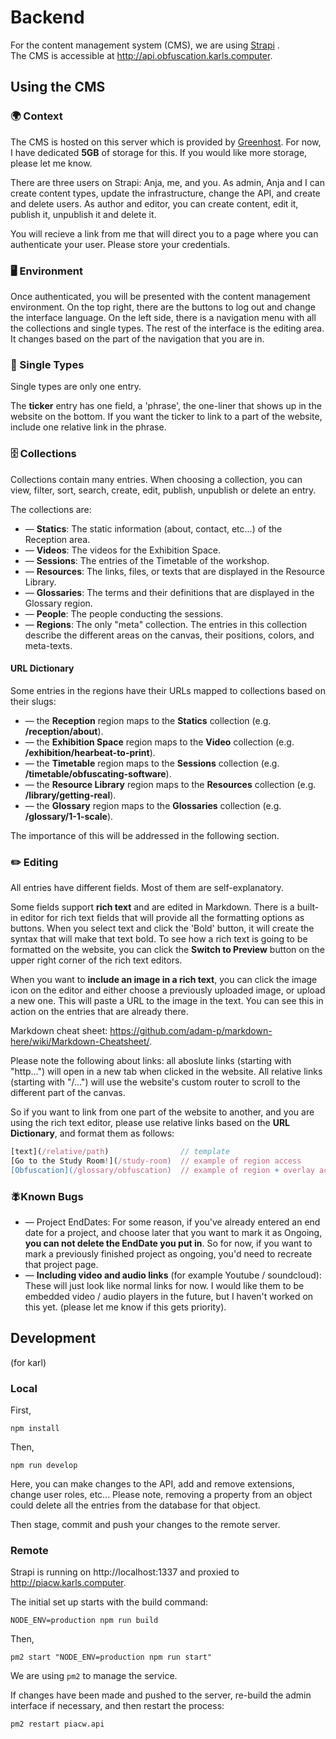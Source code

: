 # Backend

For the content management system (CMS), we are using [Strapi](https://strapi.io/) .    
The CMS is accessible at http://api.obfuscation.karls.computer.  

## Using the CMS
### 🌍 Context 

The CMS is hosted on this server which is provided by [Greenhost](https://greenhost.net/). For now, I have dedicated **5GB** of storage for this. If you would like more storage, please let me know.

There are three users on Strapi: Anja, me, and you. As admin, Anja and I can create content types, update the infrastructure, change the API, and create and delete users. As author and editor, you can create content, edit it, publish it, unpublish it and delete it.

You will recieve a link from me that will direct you to a page where you can authenticate your user. Please store your credentials.

### 🖥️ Environment 

Once authenticated, you will be presented with the content management environment. On the top right, there are the buttons to log out and change the interface language. On the left side, there is a navigation menu with all the collections and single types. The rest of the interface is the editing area. It changes based on the part of the navigation that you are in.


### 📄 Single Types 

Single types are only one entry.

The **ticker** entry has one field, a 'phrase', the one-liner that shows up in the website on the bottom. If you want the ticker to link to a part of the website, include one relative link in the phrase.


### 🗄️ Collections 

Collections contain many entries. When choosing a collection, you can view, filter, sort, search, create, edit, publish, unpublish or delete an entry.


The collections are: 
  - — **Statics**: The static information (about, contact, etc...) of the Reception area.
  - — **Videos**: The videos for the Exhibition Space.
  - — **Sessions**: The entries of the Timetable of the workshop.
  - — **Resources**: The links, files, or texts that are displayed in the Resource Library.
  - — **Glossaries**: The terms and their definitions that are displayed in the Glossary region.
  - — **People**: The people conducting the sessions.
  - — **Regions**: The only "meta" collection. The entries in this collection describe the different areas on the canvas, their positions, colors, and meta-texts.

#### URL Dictionary

Some entries in the regions have their URLs mapped to collections based on their slugs:
  - — the **Reception** region maps to the **Statics** collection (e.g. **/reception/about**).
  - — the **Exhibition Space** region maps to the **Video** collection (e.g. **/exhibition/hearbeat-to-print**).
  - — the **Timetable** region maps to the **Sessions** collection (e.g. **/timetable/obfuscating-software**).
  - — the **Resource Library** region maps to the **Resources** collection (e.g. **/library/getting-real**).
  - — the **Glossary** region maps to the **Glossaries** collection (e.g. **/glossary/1-1-scale**).

The importance of this will be addressed in the following section.

### ✏️ Editing 

All entries have different fields. Most of them are self-explanatory.

Some fields support **rich text** and are edited in Markdown. There is a built-in editor for rich text fields that will provide all the formatting options as buttons. When you select text and click the 'Bold' button, it will create the syntax that will make that text bold. To see how a rich text is going to be formatted on the website, you can click the **Switch to Preview** button on the upper right corner of the rich text editors.

When you want to **include an image in a rich text**, you can click the image icon on the editor and either choose a previously uploaded image, or upload a new one. This will paste a URL to the image in the text. You can see this in action on the entries that are already there.

Markdown cheat sheet: https://github.com/adam-p/markdown-here/wiki/Markdown-Cheatsheet/.

Please note the following about links: all aboslute links (starting with "http...") will open in a new tab when clicked in the website. All relative links (starting with "/...") will use the website's custom router to scroll to the different part of the canvas.

So if you want to link from one part of the website to another, and you are using the rich text editor, please use relative links based on the **URL Dictionary**, and format them as follows:

```js
[text](/relative/path)                // template
[Go to the Study Room!](/study-room)  // example of region access
[Obfuscation](/glossary/obfuscation)  // example of region + overlay access
```

### 🪰Known Bugs 

- — Project EndDates: For some reason, if you've already entered an end date for a project, and choose later that you want to mark it as Ongoing, **you can not delete the EndDate you put in**. So for now, if you want to mark a previously finished project as ongoing, you'd need to recreate that project page.
- — **Including video and audio links** (for example Youtube / soundcloud): These will just look like normal links for now. I would like them to be embedded video / audio players in the future, but I haven't worked on this yet. (please let me know if this gets priority).

## Development

(for karl)

### Local

First,
```
npm install
```
Then, 
```
npm run develop
```

Here, you can make changes to the API, add and remove extensions, change user roles, etc... Please note, removing a property from an object could delete all the entries from the database for that object.

Then stage, commit and push your changes to the remote server.

### Remote

Strapi is running on http://localhost:1337 and proxied to http://piacw.karls.computer.

The initial set up starts with the build command:
```
NODE_ENV=production npm run build
```

Then,
```
pm2 start "NODE_ENV=production npm run start"
```

We are using `pm2` to manage the service. 

If changes have been made and pushed to the server, re-build the admin interface if necessary, and then restart the process:
```
pm2 restart piacw.api
```
